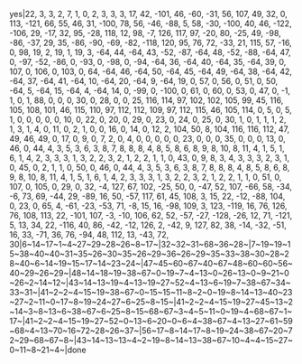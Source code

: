 yes|22, 3, 3, 2, 7, 1, 0, 2, 3, 3, 3, 17, 42, -101, 46, -60, -31, 56, 107, 49, 32, 0, 113, -121, 66, 55, 46, 31, -100, 78, 56, -46, -88, 5, 58, -30, -100, 40, 46, -122, -106, 29, -17, 32, 95, -28, 118, 12, 98, -7, 126, 117, 97, -20, 80, -25, 49, -98, -86, -37, 29, 35, -86, -90, -69, -82, -118, 120, 95, 76, 72, -33, 21, 115, 57, -16, 0, 98, 19, 2, 19, 1, 19, 3, -64, 44, -64, 43, -52, -87, -64, 48, -52, -88, -64, 47, 0, -97, -52, -86, 0, -93, 0, -98, 0, -94, -64, 36, -64, 40, -64, 35, -64, 39, 0, 107, 0, 106, 0, 103, 0, 64, -64, 46, -64, 50, -64, 45, -64, 49, -64, 38, -64, 42, -64, 37, -64, 41, -64, 10, -64, 20, -64, 9, -64, 19, 0, 57, 0, 56, 0, 51, 0, 50, -64, 5, -64, 15, -64, 4, -64, 14, 0, -99, 0, -100, 0, 61, 0, 60, 0, 53, 0, 47, 0, -1, 1, 0, 1, 88, 0, 0, 0, 30, 0, 28, 0, 0, 25, 116, 114, 97, 102, 102, 105, 99, 45, 116, 105, 108, 101, 46, 115, 110, 97, 112, 112, 109, 97, 112, 115, 46, 105, 114, 0, 5, 0, 5, 1, 0, 0, 0, 0, 0, 10, 0, 22, 0, 20, 0, 29, 0, 23, 0, 24, 0, 25, 0, 30, 1, 0, 1, 1, 1, 2, 1, 3, 1, 4, 0, 11, 0, 2, 1, 0, 0, 16, 0, 14, 0, 12, 2, 104, 50, 8, 104, 116, 116, 112, 47, 49, 46, 49, 0, 17, 0, 9, 0, 7, 2, 0, 4, 0, 0, 0, 0, 0, 23, 0, 0, 0, 35, 0, 0, 0, 13, 0, 46, 0, 44, 4, 3, 5, 3, 6, 3, 8, 7, 8, 8, 8, 4, 8, 5, 8, 6, 8, 9, 8, 10, 8, 11, 4, 1, 5, 1, 6, 1, 4, 2, 3, 3, 3, 1, 3, 2, 2, 3, 2, 1, 2, 2, 1, 1, 0, 43, 0, 9, 8, 3, 4, 3, 3, 3, 2, 3, 1, 0, 45, 0, 2, 1, 1, 0, 50, 0, 46, 0, 44, 4, 3, 5, 3, 6, 3, 8, 7, 8, 8, 8, 4, 8, 5, 8, 6, 8, 9, 8, 10, 8, 11, 4, 1, 5, 1, 6, 1, 4, 2, 3, 3, 3, 1, 3, 2, 2, 3, 2, 1, 2, 2, 1, 1, 0, 51, 0, 107, 0, 105, 0, 29, 0, 32, -4, 127, 67, 102, -25, 50, 0, -47, 52, 107, -66, 58, -34, -6, 73, 69, -44, 29, -89, 16, 50, -57, 117, 61, 45, 108, 3, 15, 22, -12, -88, 104, 0, 23, 0, 65, 4, -61, -23, -53, 71, -8, 15, 16, -98, 109, 3, 123, -119, 16, 76, 126, 76, 108, 113, 22, -101, 107, -3, -10, 106, 62, 52, -57, -27, -128, -26, 12, 71, -121, 5, 13, 34, 22, -116, 40, 86, -42, -12, 126, 2, -42, 9, 127, 82, 38, -14, -32, -51, 16, 33, -71, 36, 76, -94, 48, 112, 13, -43, 72, 30|6~14~17~1~4~27~29~28~26~8~17~|32~32~31~68~36~28~|7~19~19~15~38~40~40~31~35~26~30~35~26~29~36~26~29~35~33~38~30~28~28~40~6~14~19~15~17~14~23~24~|47~45~60~67~40~67~48~60~60~56~40~29~26~29~|48~14~18~19~38~67~0~19~7~4~13~0~26~13~0~9~21~0~26~2~14~12~|43~14~13~19~4~13~19~27~52~4~13~6~19~7~38~67~34~33~31~|41~2~2~4~15~19~38~67~0~15~15~11~8~2~0~19~8~14~13~40~23~27~2~11~0~17~8~19~24~27~6~25~8~15~|41~2~2~4~15~19~27~45~13~2~14~3~8~13~6~38~67~6~25~8~15~68~67~3~4~5~11~0~19~4~68~67~1~17~|41~2~2~4~15~19~27~52~0~13~6~20~0~6~4~38~67~4~13~27~61~59~68~4~13~70~16~72~28~26~37~|56~17~8~14~17~8~19~24~38~67~20~72~29~68~67~8~|43~14~13~13~4~2~19~8~14~13~38~67~10~4~4~15~27~0~11~8~21~4~|done
